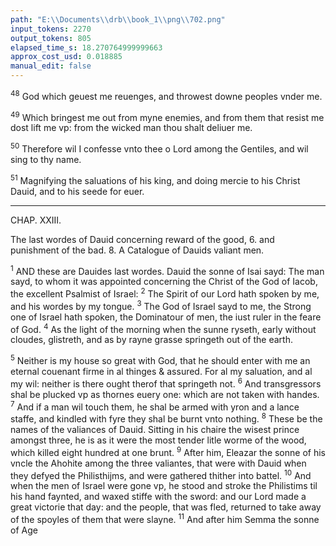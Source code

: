 ```yaml
---
path: "E:\\Documents\\drb\\book_1\\png\\702.png"
input_tokens: 2270
output_tokens: 805
elapsed_time_s: 18.270764999999663
approx_cost_usd: 0.018885
manual_edit: false
---
```

<sup>48</sup> God which geuest me reuenges, and throwest downe peoples vnder me.

<sup>49</sup> Which bringest me out from myne enemies, and from them that resist me dost lift me vp: from the wicked man thou shalt deliuer me.

<sup>50</sup> Therefore wil I confesse vnto thee o Lord among the Gentiles, and wil sing to thy name.

<sup>51</sup> Magnifying the saluations of his king, and doing mercie to his Christ Dauid, and to his seede for euer.

<hr>

CHAP. XXIII.

The last wordes of Dauid concerning reward of the good, 6. and punishment of the bad. 8. A Catalogue of Dauids valiant men.

<sup>1</sup> AND these are Dauides last wordes. Dauid the sonne of Isai sayd: The man sayd, to whom it was appointed concerning the Christ of the God of Iacob, the excellent Psalmist of Israel: <sup>2</sup> The Spirit of our Lord hath spoken by me, and his wordes by my tongue. <sup>3</sup> The God of Israel sayd to me, the Strong one of Israel hath spoken, the Dominatour of men, the iust ruler in the feare of God. <sup>4</sup> As the light of the morning when the sunne ryseth, early without cloudes, glistreth, and as by rayne grasse springeth out of the earth.

<sup>5</sup> Neither is my house so great with God, that he should enter with me an eternal couenant firme in al thinges & assured. For al my saluation, and al my wil: neither is there ought therof that springeth not. <sup>6</sup> And transgressors shal be plucked vp as thornes euery one: which are not taken with handes. <sup>7</sup> And if a man wil touch them, he shal be armed with yron and a lance staffe, and kindled with fyre they shal be burnt vnto nothing. <sup>8</sup> These be the names of the valiances of Dauid. Sitting in his chaire the wisest prince amongst three, he is as it were the most tender litle worme of the wood, which killed eight hundred at one brunt. <sup>9</sup> After him, Eleazar the sonne of his vncle the Ahohite among the three valiantes, that were with Dauid when they defyed the Philisthijms, and were gathered thither into battel. <sup>10</sup> And when the men of Israel were gone vp, he stood and stroke the Philistims til his hand faynted, and waxed stiffe with the sword: and our Lord made a great victorie that day: and the people, that was fled, returned to take away of the spoyles of them that were slayne. <sup>11</sup> And after him Semma the sonne of Age

[^1]: Gentiles pertaining to the Church of Christ, which is here foreshewed and described to haue perpetual seede for euer.

[^2]: King Dauid in this last prophecie plainly distinguisheth between the couenant & promise made to him touching his earthlie kingdom and the kingdom of Christ, who should be borne of his seede.